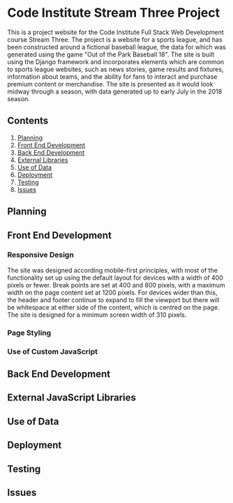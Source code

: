 # Code Institute Stream Three Project

This is a project website for the Code Institute Full Stack Web Development course Stream Three. The project is a
website for a sports league, and has been constructed around a fictional baseball league, the data for which was
generated using the game "Out of the Park Baseball 18". The site is built using the Django framework and incorporates
elements which are common to sports league websites, such as news stories, game results and fixtures, information about
teams, and the ability for fans to interact and purchase premium content or merchandise. The site is presented as it
would look midway through a season, with data generated up to early July in the 2018 season.

## Contents
1. [Planning](#planning)
2. [Front End Development](#front-end-development)
3. [Back End Development](#back-end-development)
4. [External Libraries](#external-libraries)
5. [Use of Data](#use-of-data)
6. [Deployment](#deployment)
7. [Testing](#testing)
8. [Issues](#issues)

## Planning

## Front End Development

### Responsive Design

The site was designed according mobile-first principles, with most of the functionality set up using the default layout
for devices with a width of 400 pixels or fewer. Break points are set at 400 and 800 pixels, with a maximum width on the
 page content set at 1200 pixels. For devices wider than this, the header and footer continue to expand to fill the
 viewport but there will be whitespace at either side of the content, which is centred on the page. The site is designed
  for a minimum screen width of 310 pixels.


### Page Styling

### Use of Custom JavaScript

## Back End Development

## External JavaScript Libraries

## Use of Data

## Deployment

## Testing

## Issues